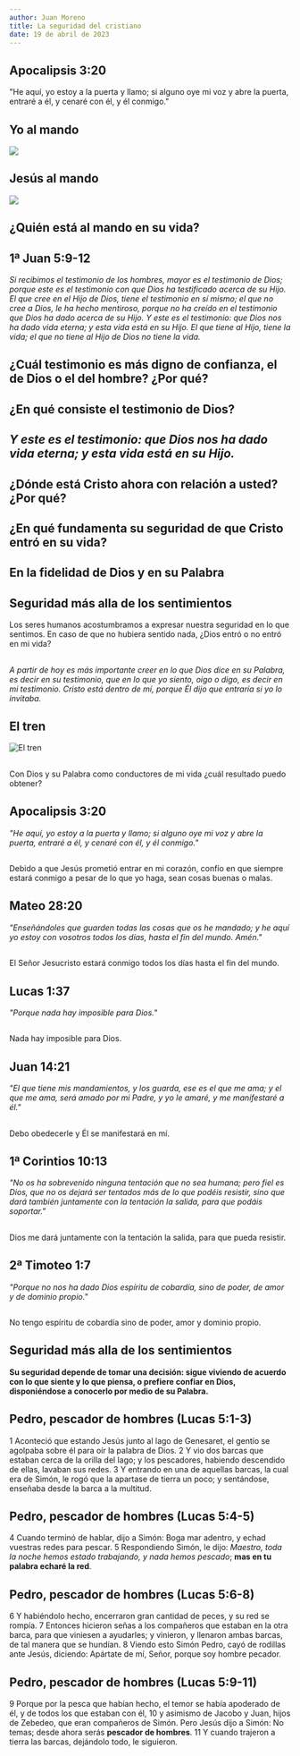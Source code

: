 ```yaml
---
author: Juan Moreno
title: La seguridad del cristiano
date: 19 de abril de 2023
---
```


## Apocalipsis 3:20
"He aquí, yo estoy a la puerta y llamo; si alguno oye mi voz y abre la puerta, entraré a él, y cenaré con él, y él conmigo."

## Yo al mando
![](images/yo.png)

[//]: # (E = Ego, el yo en el trono de su vida.)
[//]: # (o = Intereses personales bajo el control suyo, en desorden y confusión.)
[//]: # († = Cristo, fuera de su vida.)

## Jesús al mando
![](images/Jesús.png)

[//]: # († = Jesucristo en el trono de su vida.)
[//]: # (E = Su ego destronado.)
[//]: # (o = Intereses personales y diversas actividades bajo el control de Cristo, lo que trae como resultado armonía y propósito)

## ¿Quién está al mando en su vida?

## 1ª Juan 5:9-12

_Si recibimos el testimonio de los hombres, mayor es el testimonio de Dios; porque este es el testimonio con que Dios ha testificado acerca de su Hijo. El que cree en el Hijo de Dios, tiene el testimonio en sí mismo; el que no cree a Dios, le ha hecho mentiroso, porque no ha creído en el testimonio que Dios ha dado acerca de su Hijo. Y este es el testimonio: que Dios nos ha dado vida eterna; y esta vida está en su Hijo. El que tiene al Hijo, tiene la vida; el que no tiene al Hijo de Dios no tiene la vida._

## ¿Cuál testimonio es más digno de confianza, el de Dios o el del hombre? ¿Por qué?

## ¿En qué consiste el testimonio de Dios?

##  _Y este es el testimonio: que Dios nos ha dado vida eterna; y esta vida está en su Hijo._

## ¿Dónde está Cristo ahora con relación a usted? ¿Por qué?

## ¿En qué fundamenta su seguridad de que Cristo entró en su vida?

## **En la fidelidad de Dios y en su Palabra**

## Seguridad más alla de los sentimientos

Los seres humanos acostumbramos a expresar nuestra seguridad en lo que sentimos.
En caso de que no hubiera sentido nada, ¿Dios entró o no entró en mi vida?

##
_A partir de hoy es más importante creer en lo que Dios dice en su Palabra, es decir en su testimonio, que en lo que yo siento, oigo o digo, es decir en mi testimonio. Cristo está dentro de mí, porque Él dijo que entraría si yo lo invitaba._

## El tren

![El tren](images/el-tren.png)

## 
Con Dios y su Palabra como conductores de mi vida ¿cuál resultado puedo obtener?

## Apocalipsis 3:20
_"He aquí, yo estoy a la puerta y llamo; si alguno oye mi voz y abre la puerta, entraré a él, y cenaré con él, y él conmigo."_

##
Debido a que Jesús prometió entrar en mi corazón, confío en que siempre estará conmigo a pesar de lo que yo haga, sean cosas buenas o malas.

## Mateo 28:20
_"Enseñándoles que guarden todas las cosas que os he mandado; y he aquí yo estoy con vosotros todos los días, hasta el fin del mundo. Amén."_

## 
El Señor Jesucristo estará conmigo todos los días hasta el fin del mundo.

## Lucas 1:37
_"Porque nada hay imposible para Dios."_

##
Nada hay imposible para Dios.

## Juan 14:21
_"El que tiene mis mandamientos, y los guarda, ese es el que me ama; y el que me ama, será amado por mi Padre, y yo le amaré, y me manifestaré a él."_

## 
Debo obedecerle y Él se manifestará en mí.

## 1ª Corintios 10:13
_"No os ha sobrevenido ninguna tentación que no sea humana; pero fiel es Dios, que no os dejará ser tentados más de lo que podéis resistir, sino que dará también juntamente con la tentación la salida, para que podáis soportar."_

##
Dios me dará juntamente con la tentación la salida, para que pueda resistir.

## 2ª Timoteo 1:7
_"Porque no nos ha dado Dios espíritu de cobardía, sino de poder, de amor y de dominio propio."_

##
No tengo espíritu de cobardía sino de poder, amor y dominio propio.

## Seguridad más alla de los sentimientos
**Su seguridad depende de tomar una decisión: sigue viviendo de acuerdo con lo que siente y lo que piensa, o prefiere confiar en Dios, disponiéndose a conocerlo por medio de su Palabra.**

## Pedro, pescador de hombres (Lucas 5:1-3)

1 Aconteció que estando Jesús junto al lago de Genesaret, el gentío se agolpaba sobre él para oír la palabra de Dios. 
2 Y vio dos barcas que estaban cerca de la orilla del lago; y los pescadores, habiendo descendido de ellas, lavaban sus redes. 
3 Y entrando en una de aquellas barcas, la cual era de Simón, le rogó que la apartase de tierra un poco; y sentándose, enseñaba desde la barca a la multitud. 

## Pedro, pescador de hombres (Lucas 5:4-5)
4 Cuando terminó de hablar, dijo a Simón: Boga mar adentro, y echad vuestras redes para pescar.
5 Respondiendo Simón, le dijo: _Maestro, toda la noche hemos estado trabajando, y nada hemos pescado_; **mas en tu palabra echaré la red**.

## Pedro, pescador de hombres (Lucas 5:6-8)
6 Y habiéndolo hecho, encerraron gran cantidad de peces, y su red se rompía. 
7 Entonces hicieron señas a los compañeros que estaban en la otra barca, para que viniesen a ayudarles; y vinieron, y llenaron ambas barcas, de tal manera que se hundían. 
8 Viendo esto Simón Pedro, cayó de rodillas ante Jesús, diciendo: Apártate de mí, Señor, porque soy hombre pecador. 

## Pedro, pescador de hombres (Lucas 5:9-11)
9 Porque por la pesca que habían hecho, el temor se había apoderado de él, y de todos los que estaban con él, 
10 y asimismo de Jacobo y Juan, hijos de Zebedeo, que eran compañeros de Simón. Pero Jesús dijo a Simón: No temas; desde ahora serás **pescador de hombres**. 
11 Y cuando trajeron a tierra las barcas, dejándolo todo, le siguieron.

